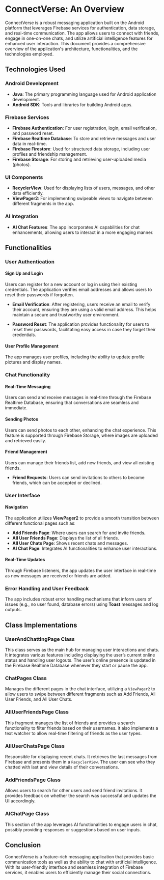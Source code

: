 # ConnectVerse: An Overview

ConnectVerse is a robust messaging application built on the Android platform that leverages Firebase services for authentication, data storage, and real-time communication. The app allows users to connect with friends, engage in one-on-one chats, and utilize artificial intelligence features for enhanced user interaction. This document provides a comprehensive overview of the application's architecture, functionalities, and the technologies employed.

## Technologies Used

### Android Development
- **Java**: The primary programming language used for Android application development.
- **Android SDK**: Tools and libraries for building Android apps.

### Firebase Services
- **Firebase Authentication**: For user registration, login, email verification, and password reset.
- **Firebase Realtime Database**: To store and retrieve messages and user data in real-time.
- **Firebase Firestore**: Used for structured data storage, including user profiles and friendship management.
- **Firebase Storage**: For storing and retrieving user-uploaded media (photos).

### UI Components
- **RecyclerView**: Used for displaying lists of users, messages, and other data efficiently.
- **ViewPager2**: For implementing swipeable views to navigate between different fragments in the app.

### AI Integration
- **AI Chat Features**: The app incorporates AI capabilities for chat enhancements, allowing users to interact in a more engaging manner.

## Functionalities

### User Authentication

#### Sign Up and Login
Users can register for a new account or log in using their existing credentials. The application verifies email addresses and allows users to reset their passwords if forgotten.

- **Email Verification**: After registering, users receive an email to verify their account, ensuring they are using a valid email address. This helps maintain a secure and trustworthy user environment.
  
- **Password Reset**: The application provides functionality for users to reset their passwords, facilitating easy access in case they forget their credentials.

#### User Profile Management
The app manages user profiles, including the ability to update profile pictures and display names.

### Chat Functionality

#### Real-Time Messaging
Users can send and receive messages in real-time through the Firebase Realtime Database, ensuring that conversations are seamless and immediate.

#### Sending Photos
Users can send photos to each other, enhancing the chat experience. This feature is supported through Firebase Storage, where images are uploaded and retrieved easily.

#### Friend Management
Users can manage their friends list, add new friends, and view all existing friends.

- **Friend Requests**: Users can send invitations to others to become friends, which can be accepted or declined.

### User Interface

#### Navigation
The application utilizes **ViewPager2** to provide a smooth transition between different functional pages such as:
- **Add Friends Page**: Where users can search for and invite friends.
- **All User Friends Page**: Displays the list of all friends.
- **All User Chats Page**: Shows recent chats and messages.
- **AI Chat Page**: Integrates AI functionalities to enhance user interactions.

#### Real-Time Updates
Through Firebase listeners, the app updates the user interface in real-time as new messages are received or friends are added.

### Error Handling and User Feedback
The app includes robust error handling mechanisms that inform users of issues (e.g., no user found, database errors) using **Toast** messages and log outputs.

## Class Implementations

### UserAndChattingPage Class
This class serves as the main hub for managing user interactions and chats. It integrates various features including displaying the user’s current online status and handling user logouts. The user’s online presence is updated in the Firebase Realtime Database whenever they start or pause the app.

### ChatPages Class
Manages the different pages in the chat interface, utilizing a `ViewPager2` to allow users to swipe between different fragments such as Add Friends, All User Friends, and All User Chats.

### AllUserFriendsPage Class
This fragment manages the list of friends and provides a search functionality to filter friends based on their usernames. It also implements a text watcher to allow real-time filtering of friends as the user types.

### AllUserChatsPage Class
Responsible for displaying recent chats. It retrieves the last messages from Firebase and presents them in a `RecyclerView`. The user can see who they chatted with last and view details of their conversations.

### AddFriendsPage Class
Allows users to search for other users and send friend invitations. It provides feedback on whether the search was successful and updates the UI accordingly.

### AIChatPage Class
This section of the app leverages AI functionalities to engage users in chat, possibly providing responses or suggestions based on user inputs.

## Conclusion

ConnectVerse is a feature-rich messaging application that provides basic communication tools as well as the ability to chat with artificial intelligence. With its user-friendly interface and seamless integration of Firebase services, it enables users to efficiently manage their social connections.
